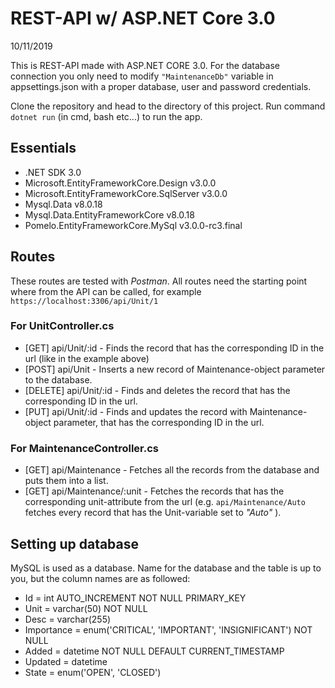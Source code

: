 # REST-API w/ ASP<span>.NET Core 3.0

10/11/2019

This is REST-API made with ASP<span>.NET CORE 3.0.
For the database connection you only need to modify ```"MaintenanceDb"```  variable in appsettings.json with a proper database, user and password credentials.

Clone the repository and head to the directory of this project. Run command ```dotnet run``` (in cmd, bash etc...) to run the app.

## Essentials
* .NET SDK 3.0
* Microsoft.EntityFrameworkCore.Design v3.0.0
* Microsoft.EntityFrameworkCore.SqlServer v3.0.0
* Mysql.Data v8.0.18
* Mysql.Data.EntityFrameworkCore v8.0.18
* Pomelo.EntityFrameworkCore.MySql v3.0.0-rc3.final

## Routes

These routes are tested with _Postman_. All routes need the starting point where from the API can be called, for example ```https://localhost:3306/api/Unit/1``` 

### For UnitController.cs
* [GET] api/Unit/:id - Finds the record that has the corresponding ID in the url (like in the example above)
* [POST] api/Unit - Inserts a new record of Maintenance-object parameter to the database.
* [DELETE] api/Unit/:id - Finds and deletes the record that has the corresponding ID in the url.
* [PUT] api/Unit/:id - Finds and updates the record with Maintenance-object parameter, that has the corresponding ID in the url.

### For MaintenanceController.cs
* [GET] api/Maintenance - Fetches all the records from the database and puts them into a list.
* [GET] api/Maintenance/:unit - Fetches the records that has the corresponding unit-attribute from the url (e.g. ```api/Maintenance/Auto``` fetches every record that has the Unit-variable set to _"Auto"_ ).

## Setting up database

MySQL is used as a database. Name for the database and the table is up to you, but the column names are as followed:

* Id = int AUTO_INCREMENT NOT NULL PRIMARY_KEY
* Unit = varchar(50) NOT NULL
* Desc = varchar(255)
* Importance = enum('CRITICAL', 'IMPORTANT', 'INSIGNIFICANT') NOT NULL
* Added = datetime NOT NULL DEFAULT CURRENT_TIMESTAMP
* Updated = datetime
* State = enum('OPEN', 'CLOSED')
